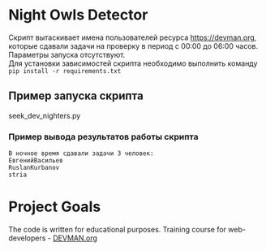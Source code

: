 # Night Owls Detector
Скрипт вытаскивает имена пользователей ресурса https://devman.org, которые сдавали задачи на проверку в период с 00:00 до 06:00 часов. Параметры запуска отсутствуют.  
Для установки зависимостей скрипта необходимо выполнить команду `pip install -r requirements.txt`

## Пример запуска скрипта
seek\_dev_nighters.py

### Пример вывода результатов работы скрипта
    В ночное время сдавали задачи 3 человек:  
    ЕвгенийВасильев  
    RuslanKurbanov  
    stria  

# Project Goals

The code is written for educational purposes. Training course for web-developers - [DEVMAN.org](https://devman.org)
